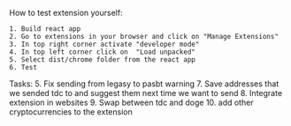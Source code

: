 How to test extension yourself:

    1. Build react app
    2. Go to extensions in your browser and click on "Manage Extensions"
    3. In top right corner activate "developer mode"
    4. In top left corner click on  "Load unpacked"
    5. Select dist/chrome folder from the react app
    6. Test


Tasks:
    5. Fix sending from legasy to pasbt warning 
    7. Save addresses that we sended tdc to and 
        suggest them next time we want to send
    8. Integrate extension in websites 
    9. Swap between tdc and doge
    10. add other cryptocurrencies to the extension